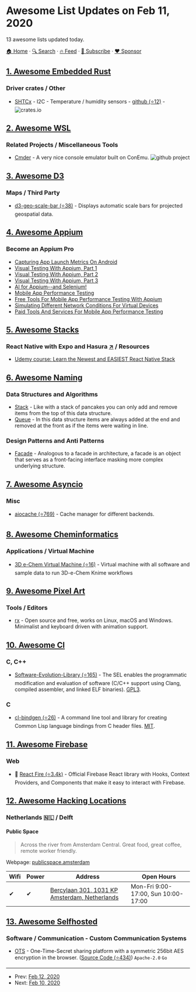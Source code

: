 # Awesome List Updates on Feb 11, 2020

13 awesome lists updated today.

[🏠 Home](/README.md) · [🔍 Search](https://www.trackawesomelist.com/search/) · [🔥 Feed](https://www.trackawesomelist.com/rss.xml) · [📮 Subscribe](https://trackawesomelist.us17.list-manage.com/subscribe?u=d2f0117aa829c83a63ec63c2f&id=36a103854c) · [❤️  Sponsor](https://github.com/sponsors/theowenyoung)



## [1. Awesome Embedded Rust](/content/rust-embedded/awesome-embedded-rust/README.md)

### Driver crates / Other

*   [SHTCx](http://crates.io/crates/shtcx) - I2C - Temperature / humidity sensors - [github (⭐12)](https://github.com/dbrgn/shtcx-rs) - ![crates.io](https://img.shields.io/crates/v/shtcx.svg)

## [2. Awesome WSL](/content/sirredbeard/Awesome-WSL/README.md)

### Related Projects / Miscellaneous Tools

*   [Cmder](https://cmder.net/) - A very nice console emulator built on ConEmu. ![github project](https://raw.githubusercontent.com/sirredbeard/Awesome-WSL/master/github-icon.png)

## [3. Awesome D3](/content/wbkd/awesome-d3/README.md)

### Maps / Third Party

*   [d3-geo-scale-bar (⭐38)](https://github.com/HarryStevens/d3-geo-scale-bar) - Displays automatic scale bars for projected geospatial data.

## [4. Awesome Appium](/content/SrinivasanTarget/awesome-appium/README.md)

### Become an Appium Pro

*   [Capturing App Launch Metrics On Android](https://appiumpro.com/editions/97)
*   [Visual Testing With Appium, Part 1](https://appiumpro.com/editions/98)
*   [Visual Testing With Appium, Part 2](https://appiumpro.com/editions/99)
*   [Visual Testing With Appium, Part 3](https://appiumpro.com/editions/100)
*   [AI for Appium--and Selenium!](https://appiumpro.com/editions/101)
*   [Mobile App Performance Testing](https://appiumpro.com/editions/102)
*   [Free Tools For Mobile App Performance Testing With Appium](https://appiumpro.com/editions/103)
*   [Simulating Different Network Conditions For Virtual Devices](https://appiumpro.com/editions/104)
*   [Paid Tools And Services For Mobile App Performance Testing](https://appiumpro.com/editions/105)

## [5. Awesome Stacks](/content/stackshareio/awesome-stacks/README.md)

### React Native with Expo and Hasura [↗](https://awesomestacks.dev/react-native-with-expo-and-hasura) / Resources

*   [Udemy course: Learn the Newest and EASIEST React Native Stack](https://www.udemy.com/course/how-to-make-a-full-stack-react-native-app-with-easy-backend/?referralCode=E944B7F521E0A6B88CD2)

## [6. Awesome Naming](/content/gruhn/awesome-naming/README.md)

### Data Structures and Algorithms

*   [Stack](https://en.wikipedia.org/wiki/Stack_\(abstract_data_type\)) - Like with a stack of pancakes you can only add and remove items from the top of this data structure.
*   [Queue](https://en.wikipedia.org/wiki/Queue_\(abstract_data_type\)) - In this data structure items are always added at the end and removed at the front as if the items were waiting in line.

### Design Patterns and Anti Patterns

*   [Facade](https://en.wikipedia.org/wiki/Facade_pattern) - Analogous to a facade in architecture, a facade is an object that serves as a front-facing interface masking more complex underlying structure.

## [7. Awesome Asyncio](/content/timofurrer/awesome-asyncio/README.md)

### Misc

*   [aiocache (⭐769)](https://github.com/argaen/aiocache) - Cache manager for different backends.

## [8. Awesome Cheminformatics](/content/hsiaoyi0504/awesome-cheminformatics/README.md)

### Applications / Virtual Machine

*   [3D e-Chem Virtual Machine (⭐16)](https://github.com/3D-e-Chem/3D-e-Chem-VM) - Virtual machine with all software and sample data to run 3D-e-Chem Knime workflows

## [9. Awesome Pixel Art](/content/Siilwyn/awesome-pixel-art/README.md)

### Tools / Editors

*   [rx](https://rx.cloudhead.io/) - Open source and free, works on Linux, macOS and Windows. Minimalist and keyboard driven with animation support.

## [10. Awesome Cl](/content/CodyReichert/awesome-cl/README.md)

### C, C++

*   [Software-Evolution-Library (⭐165)](https://github.com/GrammaTech/sel) - The SEL enables the programmatic modification and evaluation of software (C/C++ support using Clang, compiled assembler, and linked ELF binaries). [GPL3](http://www.gnu.org/copyleft/gpl.html).

### C

*   [cl-bindgen (⭐26)](https://github.com/sdilts/cl-bindgen) - A command line tool and library for creating Common Lisp language bindings from C header files. [MIT](https://opensource.org/licenses/MIT).

## [11. Awesome Firebase](/content/jthegedus/awesome-firebase/README.md)

### Web

*   🔌 [React Fire (⭐3.4k)](https://github.com/FirebaseExtended/reactfire) - Official Firebase React library with Hooks, Context Providers, and Components that make it easy to interact with Firebase.

## [12. Awesome Hacking Locations](/content/daviddias/awesome-hacking-locations/README.md)

### Netherlands 🇳🇱 / Delft

#### Public Space

> Across the river from Amsterdam Central. Great food, great coffee, remote worker friendly.

Webpage: [publicspace.amsterdam](https://publicspace.amsterdam/)

| Wifi | Power | Address                                                                                | Open Hours                          |
| ---- | ----- | -------------------------------------------------------------------------------------- | ----------------------------------- |
| ✔    | ✔     | [Bercylaan 301, 1031 KP Amsterdam, Netherlands](https://g.page/public-space-amsterdam) | Mon-Fri 9:00-17:00, Sun 10:00-17:00 |

## [13. Awesome Selfhosted](/content/awesome-selfhosted/awesome-selfhosted/README.md)

### Software / Communication - Custom Communication Systems

*   [OTS](https://ots.fyi/) - One-Time-Secret sharing platform with a symmetric 256bit AES encryption in the browser. ([Source Code (⭐434)](https://github.com/Luzifer/ots)) `Apache-2.0` `Go`

---

- Prev: [Feb 12, 2020](/content/2020/02/12/README.md)
- Next: [Feb 10, 2020](/content/2020/02/10/README.md)